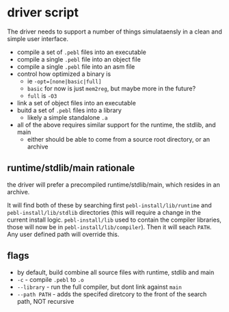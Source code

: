 # driver script

The driver needs to support a number of things simulataensly in a clean and simple user interface.

- compile a set of `.pebl` files into an executable
- compile a single `.pebl` file into an object file
- compile a single `.pebl` file into an asm file
- control how optimized a binary is
  - ie `-opt=[none|basic|full]`
  - `basic` for now is just `mem2reg`, but maybe more in the future?
  - `full` is `-O3`
- link a set of object files into an executable
- buitd a set of `.pebl` files into a library
  - likely a simple standalone `.a`
- all of the above requires similar support for the runtime, the stdlib, and main
  - either should be able to come from a source root directory, or an archive

## runtime/stdlib/main rationale

the driver will prefer a precompiled runtime/stdlib/main, which resides in an archive.

It will find both of these by searching first `pebl-install/lib/runtime` and `pebl-install/lib/stdlib` directories (this will require a change in the current install logic. `pebl-install/lib` used to contain the compiler libraries, those will now be in `pebl-install/lib/compiler`). Then it will seach `PATH`. Any user defined path will override this.

## flags

- by default, build combine all source files with runtime, stdlib and main
- `-c` - compile `.pebl` to `.o`
- `--library` - run the full compiler, but dont link against `main` 
- `--path PATH` - adds the specifed diretcory to the front of the search path, NOT recursive
